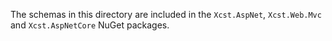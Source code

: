 ﻿The schemas in this directory are included in the `Xcst.AspNet`, `Xcst.Web.Mvc` and `Xcst.AspNetCore` NuGet packages.
